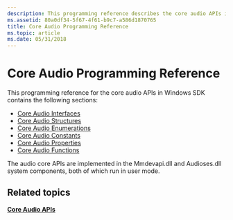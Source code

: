 ```yaml
---
description: This programming reference describes the core audio APIs in Windows SDK. The audio core APIs are implemented in Mmdevapi.dll and Audioses.dll.
ms.assetid: 80a0df34-5f67-4f61-b9c7-a586d1870765
title: Core Audio Programming Reference
ms.topic: article
ms.date: 05/31/2018
---
```


# Core Audio Programming Reference

This programming reference for the core audio APIs in Windows SDK contains the following sections:

-   [Core Audio Interfaces](core-audio-interfaces.md)
-   [Core Audio Structures](core-audio-structures.md)
-   [Core Audio Enumerations](core-audio-enumerations.md)
-   [Core Audio Constants](core-audio-constants.md)
-   [Core Audio Properties](core-audio-properties.md)
-   [Core Audio Functions](core-audio-functions.md)

The audio core APIs are implemented in the Mmdevapi.dll and Audioses.dll system components, both of which run in user mode.

## Related topics

<dl> <dt>

[**Core Audio APIs**](core-audio-apis-in-windows-vista.md)
</dt> </dl>

 

 



